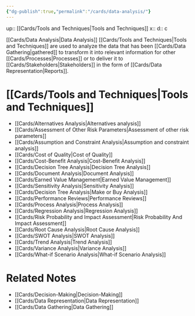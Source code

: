 ```yaml
---
{"dg-publish":true,"permalink":"/cards/data-analysis/"}
---
```


up:: [[Cards/Tools and Techniques\|Tools and Techniques]]
x:: 
d:: c

[[Cards/Data Analysis\|Data Analysis]] [[Cards/Tools and Techniques\|Tools and Techniques]] are used to analyze the data that has been [[Cards/Data Gathering\|gathered]] to transform it into relevant information for other [[Cards/Processes\|Processes]] or to deliver it to [[Cards/Stakeholders\|Stakeholders]] in the form of [[Cards/Data Representation\|Reports]].  
# [[Cards/Tools and Techniques\|Tools and Techniques]] 

- [[Cards/Alternatives Analysis\|Alternatives analysis]]
- [[Cards/Assessment of Other Risk Parameters\|Assessment of other risk parameters]]
- [[Cards/Assumption and Constraint Analysis\|Assumption and constraint analysis]]
- [[Cards/Cost of Quality\|Cost of Quality]]
- [[Cards/Cost-Benefit Analysis\|Cost-Benefit Analysis]]
- [[Cards/Decision Tree Analysis\|Decision Tree Analysis]]
- [[Cards/Document Analysis\|Document Analysis]]
- [[Cards/Earned Value Management\|Earned Value Management]]
- [[Cards/Sensitivity Analysis\|Sensitivity Analysis]]
- [[Cards/Decision Tree Analysis\|Make or Buy Analysis]]
- [[Cards/Performance Reviews\|Performance Reviews]]
- [[Cards/Process Analysis\|Process Analysis]]
- [[Cards/Regression Analysis\|Regression Analysis]]
- [[Cards/Risk Probability and Impact Assessment\|Risk Probability And Impact Assessment]]
- [[Cards/Root Cause Analysis\|Root Cause Analysis]]
- [[Cards/SWOT Analysis\|SWOT Analysis]]
- [[Cards/Trend Analysis\|Trend Analysis]]
- [[Cards/Variance Analysis\|Variance Analysis]]
- [[Cards/What-if Scenario Analysis\|What-if Scenario Analysis]]

# Related Notes

- [[Cards/Decision-Making\|Decision-Making]] 
- [[Cards/Data Representation\|Data Representation]] 
- [[Cards/Data Gathering\|Data Gathering]] 